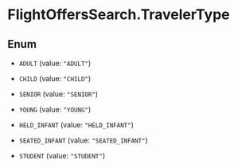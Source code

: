 # FlightOffersSearch.TravelerType

## Enum


* `ADULT` (value: `"ADULT"`)

* `CHILD` (value: `"CHILD"`)

* `SENIOR` (value: `"SENIOR"`)

* `YOUNG` (value: `"YOUNG"`)

* `HELD_INFANT` (value: `"HELD_INFANT"`)

* `SEATED_INFANT` (value: `"SEATED_INFANT"`)

* `STUDENT` (value: `"STUDENT"`)


